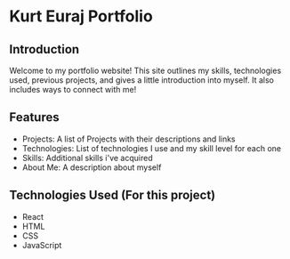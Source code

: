 # Kurt Euraj Portfolio

## Introduction
Welcome to my portfolio website! This site outlines my skills, technologies used, previous projects, and gives a little introduction into myself. It also includes ways to connect with me!

## Features
- Projects: A list of Projects with their descriptions and links
- Technologies: List of technologies I use and my skill level for each one
- Skills: Additional skills i've acquired
- About Me: A description about myself

## Technologies Used (For this project)
- React
- HTML
- CSS
- JavaScript
